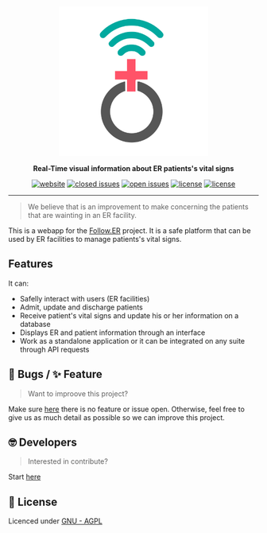<div align="center" markdown="1">

<img src="./client/src/img/FollowER_Icon_2.svg" alt="React Styleguidist" width="300">

**Real-Time visual information about ER patients's vital signs**

[![website](https://img.shields.io/website?down_color=lightgrey&down_message=offline&up_color=brightgreen&up_message=up&url=https%3A%2F%2Fprojsante.herokuapp.com%2F)](https://projsante.herokuapp.com/)
[![closed issues](https://img.shields.io/github/issues-closed-raw/ProjSante/webapp?color=success)](https://github.com/ProjSante/webapp/issues?utf8=%E2%9C%93&q=is%3Aissue+is%3Aclosed)
[![open issues](https://img.shields.io/github/issues-raw/ProjSante/webapp)](https://github.com/ProjSante/webapp/issues?utf8=%E2%9C%93&q=is%3Aissue+is%3Aopen)
[![license](https://img.shields.io/github/commit-activity/w/ProjSante/webapp)](https://github.com/ProjSante/webapp/commits/develop)
[![license](https://badgen.now.sh/badge/license/GNU-AGPL)](./LICENSE)

</div>
<hr />

> We believe that is an improvement to make concerning the patients that are wainting in an ER facility.

This is a webapp for the [Follow.ER](https://projsante.herokuapp.com/) project. It is a safe platform that can be used by ER facilities to manage patients's vital signs.

## Features
It can:

- Safelly interact with users (ER facilities)
- Admit, update and discharge patients
- Receive patient's vital signs and update his or her information on a database
- Displays ER and patient information through an interface
- Work as a standalone application or it can be integrated on any suite through API requests

## :bug: Bugs / :sparkles: Feature
> Want to improove this project?

Make sure [here](https://github.com/ProjSante/webapp/issues) there is no feature or issue open. Otherwise, feel free to give us as much detail as possible so we can improve this project.

## :nerd_face: Developers
> Interested in contribute?

Start [here](https://github.com/ProjSante/webapp/wiki)

## :closed_book: License

Licenced under [GNU - AGPL](LICENSE)

